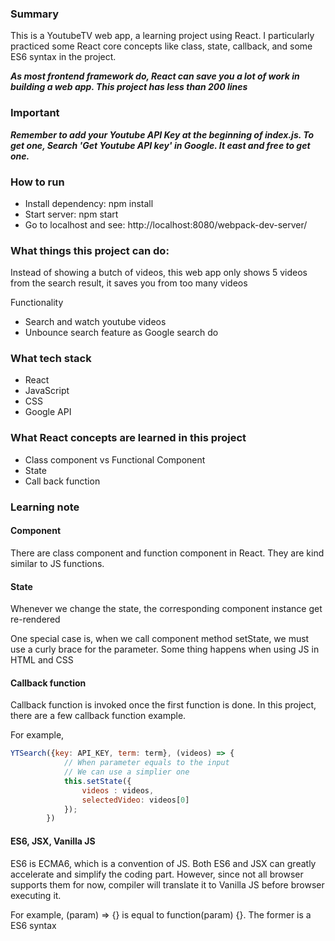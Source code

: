 
### Summary
This is a YoutubeTV web app, a learning project using React. I particularly practiced some React core concepts like class, state, callback, and some ES6 syntax in the project.

***As most frontend framework do, React can save you a lot of work in building a web app. This project has less than 200 lines***

### Important
***Remember to add your Youtube API Key at the beginning of index.js. To get one, Search 'Get Youtube API key' in Google. It east and free to get one.***

### How to run
* Install dependency: npm install
* Start server: npm start
* Go to localhost and see: http://localhost:8080/webpack-dev-server/

### What things this project can do:
Instead of showing a butch of videos, this web app only shows 5 videos from the search result, it saves you from too many videos

Functionality

* Search and watch youtube videos
* Unbounce search feature as Google search do

### What tech stack
* React
* JavaScript
* CSS
* Google API

### What React concepts are learned in this project
* Class component vs Functional Component
* State
* Call back function

### Learning note

#### Component
There are class component and function component in React. They are kind similar to JS functions.

#### State
Whenever we change the state, the corresponding component instance get re-rendered

One special case is, when we call component method setState, we must use a curly brace for the parameter. Some thing happens when using JS in HTML and CSS

#### Callback function
Callback function is invoked once the first function is done.
In this project, there are a few callback function example.

For example,

```javascript
YTSearch({key: API_KEY, term: term}, (videos) => {
            // When parameter equals to the input
            // We can use a simplier one
            this.setState({
                videos : videos,
                selectedVideo: videos[0]
            });
        })
```

#### ES6, JSX, Vanilla JS
ES6 is ECMA6, which is a convention of JS. Both ES6 and JSX can greatly accelerate and simplify
the coding part. However, since not all browser supports them for now, compiler will translate it
to Vanilla JS before browser executing it.

For example,
(param) => {} is equal to function(param) {}. The former is a ES6 syntax






